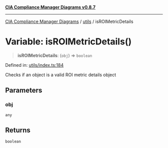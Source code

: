 [**CIA Compliance Manager Diagrams v0.8.7**](../../README.md)

***

[CIA Compliance Manager Diagrams](../../modules.md) / [utils](../README.md) / isROIMetricDetails

# Variable: isROIMetricDetails()

> **isROIMetricDetails**: (`obj`) => `boolean`

Defined in: [utils/index.ts:184](https://github.com/Hack23/cia-compliance-manager/blob/c1b03266cad85c2f58531e3fd0aea147fa649ae0/src/utils/index.ts#L184)

Checks if an object is a valid ROI metric details object

## Parameters

### obj

`any`

## Returns

`boolean`
